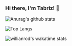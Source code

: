 ### Hi there, I'm Tabriz! 👋

![Anurag's github stats](https://github-readme-stats.vercel.app/api?username=Alaladdin&count_private=true&theme=material-palenight)

![Top Langs](https://github-readme-stats.vercel.app/api/top-langs/?username=Alaladdin&layout=compact&theme=material-palenight&langs_count=10)

![willianrod's wakatime stats](https://github-readme-stats.vercel.app/api/wakatime?username=Alaladdin&theme=material-palenight)